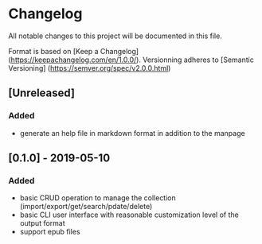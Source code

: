 # Changelog
All notable changes to this project will be documented in this file.

Format is based on [Keep a Changelog] (https://keepachangelog.com/en/1.0.0/).
Versionning adheres to [Semantic Versioning] (https://semver.org/spec/v2.0.0.html)

## [Unreleased]
### Added
- generate an help file in markdown format in addition to the manpage

## [0.1.0] - 2019-05-10
### Added
- basic CRUD operation to manage the collection
  (import/export/get/search/pdate/delete)
- basic CLI user interface with reasonable customization level of the output
  format
- support epub files
